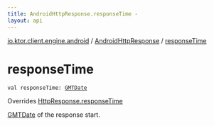 ```yaml
---
title: AndroidHttpResponse.responseTime - 
layout: api
---
```


<div class='api-docs-breadcrumbs'><a href="../index.html">io.ktor.client.engine.android</a> / <a href="index.html">AndroidHttpResponse</a> / <a href="./response-time.html">responseTime</a></div>

# responseTime

<div class="signature"><code><span class="keyword">val </span><span class="identifier">responseTime</span><span class="symbol">: </span><a href="../../io.ktor.util.date/-g-m-t-date/index.html"><span class="identifier">GMTDate</span></a></code></div>

Overrides <a href="../../io.ktor.client.response/-http-response/response-time.html">HttpResponse.responseTime</a>

<a href="../../io.ktor.util.date/-g-m-t-date/index.html">GMTDate</a> of the response start.

